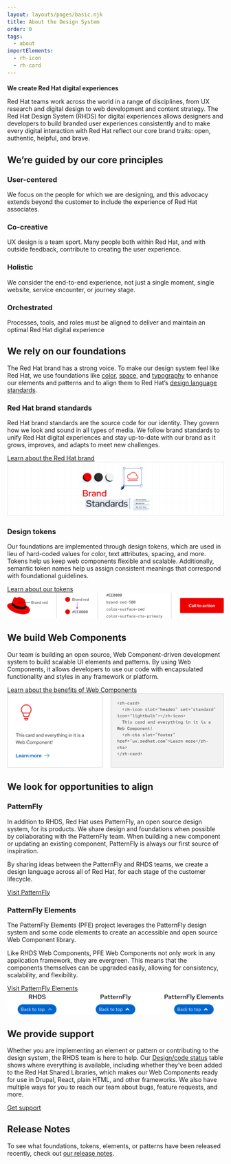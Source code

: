 ```yaml
---
layout: layouts/pages/basic.njk
title: About the Design System
order: 0
tags:
  - about
importElements:
  - rh-icon
  - rh-card
---
```


<style>
.red-heading { 
  color: var(--rh-color-text-brand-on-light);
  font-size: var(--rh-font-size-heading-xl);
}
rh-card rh-icon { 
  --rh-icon-size: var(--rh-size-icon-07);
  color: var(--rh-color-icon-primary);
}

.intro h2 {
  font-size: var(--rh-font-size-heading-xl);
  color: var(--rh-color-text-brand);
}
</style>

<script type="module" src="{{ '/assets/javascript/elements/uxdot-hero.js' | url }}"></script>

<section class="intro">

## We create Red Hat digital experiences

Red Hat teams work across the world in a range of disciplines, from UX research and digital design to web development and content strategy. The Red Hat Design System (RHDS) for digital experiences allows designers and developers to build branded user experiences consistently and to make every digital interaction with Red Hat reflect our core brand traits: open, authentic, helpful, and brave.

</section>

## We’re guided by our core principles

<div class="grid sm-two-columns">
  <rh-card>
    <rh-icon slot="header" set="standard" icon="community-people"></rh-icon>
    <h3 slot="header">User-centered</h3>
    We focus on the people for which we are designing, and this advocacy extends beyond the customer to include the experience of Red Hat associates.
  </rh-card>
  <rh-card>
    <rh-icon slot="header" set="standard" icon="handshake"></rh-icon>
    <h3 slot="header">Co-creative</h3>
    UX design is a team sport. Many people both within Red Hat, and with outside feedback, contribute to creating the user experience.
  </rh-card>
  <rh-card>
    <rh-icon slot="header" set="standard" icon="architect"></rh-icon>
    <h3 slot="header">Holistic</h3>
    We consider the end-to-end experience, not just a single moment, single website, service encounter, or journey stage.
  </rh-card>
  <rh-card>
    <rh-icon slot="header" set="standard" icon="management-and-automation"></rh-icon>
    <h3 slot="header">Orchestrated</h3>
    Processes, tools, and roles must be aligned to deliver and maintain an optimal Red Hat digital experience
  </rh-card>
</div>

## We rely on our foundations

The Red Hat brand has a strong voice. To make our design system feel like Red Hat, we use foundations like [color](/foundations/color/), [space](foundations/spacing/), and [typography](/foundations/typography/) to enhance our elements and patterns and to align them to Red Hat’s [design language standards](https://www.redhat.com/en/about/brand/standards).

### Red Hat brand standards

Red Hat brand standards are the source code for our identity. They govern how we look and sound in all types of media. We follow brand standards to unify Red Hat digital experiences and stay up-to-date with our brand as it grows, improves, and adapts to meet new challenges.

<rh-cta>
  <a href="https://www.redhat.com/en/about/brand/standards">Learn about the Red Hat brand</a>
</rh-cta>

<uxdot-example variant="full" no-border alignment="left" width-adjustment="1140px">
 <img src="../assets/about/about-rhds-brand-standards.png" alt="the words 'brand standards' framed by elements and shapes in ReEd Hat colors">
</uxdot-example>


### Design tokens

Our foundations are implemented through design tokens, which are used in lieu of hard-coded values for color, text attributes, spacing, and more. Tokens help us keep web components flexible and scalable. Additionally, semantic token names help us assign consistent meanings that correspond with foundational guidelines.

<rh-cta>
  <a href="/tokens/">Learn about our tokens</a>
</rh-cta>

<uxdot-example width-adjustment="807px">
 <img src="/tokens/images/design-tokens-intro.png" alt="Flow showing how a color like brand red becomes a token, how it is named, and how it is applied to a call to action">
</uxdot-example>

## We build Web Components

Our team is building an open source, Web Component-driven development system to build scalable UI elements and patterns. By using Web Components, it allows developers to use our code with encapsulated functionality and styles in any framework or platform.

<rh-cta>
  <a href="/get-started/developers/#about-web-components">Learn about the benefits of Web Components</a>
</rh-cta>

<uxdot-example width-adjustment="820px">
 <img src="../assets/about/about-rhds-web-components.svg" alt="Example of a card next to the Web Component's code">
</uxdot-example>

## We look for opportunities to align

### PatternFly

In addition to RHDS, Red Hat uses PatternFly, an open source design system, for its products. We share design and foundations when possible by collaborating with the PatternFly team. When building a new component or updating an existing component, PatternFly is always our first source of inspiration. 

By sharing ideas between the PatternFly and RHDS teams, we create a design language across all of Red Hat, for each stage of the customer lifecycle.

<rh-cta>
  <a href="https://www.patternfly.org/">Visit PatternFly</a>
</rh-cta>

### PatternFly Elements

The PatternFly Elements (PFE) project leverages the PatternFly design system and some code elements to create an accessible and open source Web Component library. 

Like RHDS Web Components, PFE Web Components not only work in any application framework, they are evergreen. This means that the components themselves can be upgraded easily, allowing for consistency, scalability, and flexibility.

<rh-cta>
  <a href="https://patternflyelements.org/">Visit PatternFly Elements</a>
</rh-cta>

<uxdot-example width-adjustment="558px">
 <img src="../assets/about/about-rhds-pf-pfe.svg" alt="A back-to-top element that looks the same in RHDS, PatternFly, and PatternFly Elements">
</uxdot-example>

## We provide support

Whether you are implementing an element or pattern or contributing to the design system, the RHDS team is here to help. Our [Design/code status](/design-code-status/) table shows where everything is available, including whether they’ve been added to the Red Hat Shared Libraries, which makes our Web Components ready for use in Drupal, React, plain HTML, and other frameworks. We also have multiple ways for you to reach our team about bugs, feature requests, and more.

<rh-cta>
  <a href="/support/">Get support</a>
</rh-cta>

<uxdot-feedback>
  <h2>Release Notes</h2>
  <p>To see what foundations, tokens, elements, or patterns have been released recently, check out <a href="/about/release-notes">our release notes</a>.</p>
</uxdot-feedback>


